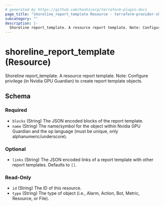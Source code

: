 ```yaml
---
# generated by https://github.com/hashicorp/terraform-plugin-docs
page_title: "shoreline_report_template Resource - terraform-provider-shoreline"
subcategory: ""
description: |-
  Shoreline report_template. A resource report template. Note: Configure privilege (in Nvidia GPU Guardian) to create report template objects.
---
```


# shoreline_report_template (Resource)

Shoreline report_template. A resource report template. Note: Configure privilege (in Nvidia GPU Guardian) to create report template objects.



<!-- schema generated by tfplugindocs -->
## Schema

### Required

- `blocks` (String) The JSON encoded blocks of the report template.
- `name` (String) The name/symbol for the object within Nvidia GPU Guardian and the op language (must be unique, only alphanumeric/underscore).

### Optional

- `links` (String) The JSON encoded links of a report template with other report templates. Defaults to `[]`.

### Read-Only

- `id` (String) The ID of this resource.
- `type` (String) The type of object (i.e., Alarm, Action, Bot, Metric, Resource, or File).
